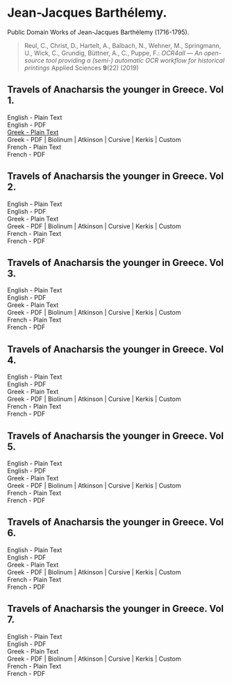 # Jean-Jacques Barthélemy.

Public Domain Works of Jean-Jacques Barthélemy (1716-1795).

> Reul, C., Christ, D., Hartelt, A., Balbach, N., Wehner, M., Springmann, U., Wick, C., Grundig, Büttner, A., C., Puppe, F.: *OCR4all — An open-source tool providing a (semi-) automatic OCR workflow for historical printings* Applied Sciences **9**(22) (2019)

## Travels of Anacharsis the younger in Greece. Vol 1.

English - Plain Text  
English - PDF  
[Greek - Plain Text](travels-anacharsis-younger-greece-01/full-text-greek.md)  
Greek - PDF | Biolinum | Atkinson | Cursive | Kerkis | Custom  
French - Plain Text  
French - PDF  

## Travels of Anacharsis the younger in Greece. Vol 2.

English - Plain Text  
English - PDF  
Greek - Plain Text  
Greek - PDF | Biolinum | Atkinson | Cursive | Kerkis | Custom  
French - Plain Text  
French - PDF  

## Travels of Anacharsis the younger in Greece. Vol 3.

English - Plain Text  
English - PDF  
Greek - Plain Text  
Greek - PDF | Biolinum | Atkinson | Cursive | Kerkis | Custom  
French - Plain Text  
French - PDF  

## Travels of Anacharsis the younger in Greece. Vol 4.

English - Plain Text  
English - PDF  
Greek - Plain Text  
Greek - PDF | Biolinum | Atkinson | Cursive | Kerkis | Custom  
French - Plain Text  
French - PDF  

## Travels of Anacharsis the younger in Greece. Vol 5.

English - Plain Text  
English - PDF  
Greek - Plain Text  
Greek - PDF | Biolinum | Atkinson | Cursive | Kerkis | Custom  
French - Plain Text  
French - PDF  

## Travels of Anacharsis the younger in Greece. Vol 6.

English - Plain Text  
English - PDF  
Greek - Plain Text  
Greek - PDF | Biolinum | Atkinson | Cursive | Kerkis | Custom  
French - Plain Text  
French - PDF  

## Travels of Anacharsis the younger in Greece. Vol 7.

English - Plain Text  
English - PDF  
Greek - Plain Text  
Greek - PDF | Biolinum | Atkinson | Cursive | Kerkis | Custom  
French - Plain Text  
French - PDF  
